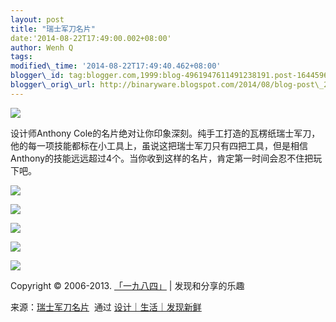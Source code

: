 ```yaml
--- 
layout: post 
title: "瑞士军刀名片" 
date:'2014-08-22T17:49:00.002+08:00' 
author: Wenh Q
tags:
modified\_time: '2014-08-22T17:49:40.462+08:00' 
blogger\_id: tag:blogger.com,1999:blog-4961947611491238191.post-1644596251567868983
blogger\_orig\_url: http://binaryware.blogspot.com/2014/08/blog-post\_27.html
---
```

![](https://images-blogger-opensocial.googleusercontent.com/gadgets/proxy?url=http%3A%2F%2Fsince1984.qiniudn.com%2Fwp-content%2Fuploads%2F2014%2F08%2F4fd9724843266f88f9a873604f691655.jpg&container=blogger&gadget=a&rewriteMime=image%2F*)



设计师Anthony
Cole的名片绝对让你印象深刻。纯手工打造的瓦楞纸瑞士军刀，他的每一项技能都标在小工具上，虽说这把瑞士军刀只有四把工具，但是相信Anthony的技能远远超过4个。当你收到这样的名片，肯定第一时间会忍不住把玩下吧。







![](https://images-blogger-opensocial.googleusercontent.com/gadgets/proxy?url=http%3A%2F%2Fsince1984.qiniudn.com%2Fwp-content%2Fuploads%2F2014%2F08%2F8cb4a1369bf7d32b3c66d707e0ab07e4.jpg&container=blogger&gadget=a&rewriteMime=image%2F*)



![](https://images-blogger-opensocial.googleusercontent.com/gadgets/proxy?url=http%3A%2F%2Fsince1984.qiniudn.com%2Fwp-content%2Fuploads%2F2014%2F08%2F69abbe4845b9720c18a797b8ce7db3a1.jpg&container=blogger&gadget=a&rewriteMime=image%2F*)



![](https://images-blogger-opensocial.googleusercontent.com/gadgets/proxy?url=http%3A%2F%2Fsince1984.qiniudn.com%2Fwp-content%2Fuploads%2F2014%2F08%2F75062428ce39ba2ae93c35334e4be078.jpg&container=blogger&gadget=a&rewriteMime=image%2F*)



![](https://images-blogger-opensocial.googleusercontent.com/gadgets/proxy?url=http%3A%2F%2Fsince1984.qiniudn.com%2Fwp-content%2Fuploads%2F2014%2F08%2Fd98e8e32e1dc68d25cde6cca2caeb9a4.jpg&container=blogger&gadget=a&rewriteMime=image%2F*)



![](https://images-blogger-opensocial.googleusercontent.com/gadgets/proxy?url=http%3A%2F%2Fsince1984.qiniudn.com%2Fwp-content%2Fuploads%2F2014%2F08%2Fe86de06f4088404c3a9e49b0d52fba1c.jpg&container=blogger&gadget=a&rewriteMime=image%2F*)



Copyright © 2006-2013. [「一九八四」](http://since1984.cn/) |
发现和分享的乐趣
<div>




</div>

<div>

来源：[瑞士军刀名片](http://since1984.cn/post/2014-08-20/business-knife)  通过 [设计｜生活｜发现新鲜](http://since1984.cn/)

</div>

